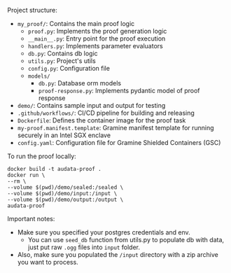 Project structure:

- `my_proof/`: Contains the main proof logic
  - `proof.py`: Implements the proof generation logic
  - `__main__.py`: Entry point for the proof execution
  - `handlers.py`: Implements parameter evaluators
  - `db.py`: Contains db logic
  - `utils.py`: Project's utils
  - `config.py`: Configuration file
  - `models/`
    - `db.py`: Database orm models
    - `proof-response.py`: Implements pydantic model of proof response
- `demo/`: Contains sample input and output for testing
- `.github/workflows/`: CI/CD pipeline for building and releasing
- `Dockerfile`: Defines the container image for the proof task
- `my-proof.manifest.template`: Gramine manifest template for running securely in an Intel SGX enclave
- `config.yaml`: Configuration file for Gramine Shielded Containers (GSC)

To run the proof locally:

```
docker build -t audata-proof .
docker run \
--rm \
--volume $(pwd)/demo/sealed:/sealed \
--volume $(pwd)/demo/input:/input \
--volume $(pwd)/demo/output:/output \
audata-proof
```

Important notes:
- Make sure you specified your postgres credentials and env.
  - You can use `seed_db` function from utils.py to populate db with data, just put raw `.ogg` files into `input` folder.
- Also, make sure you populated the `/input` directory with a zip archive you want to process.
